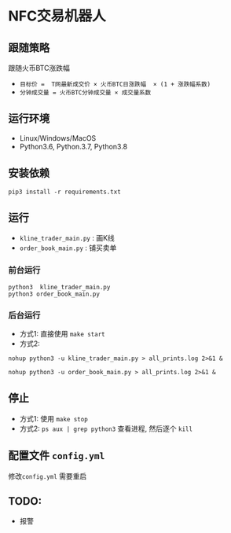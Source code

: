 # NFC交易机器人

## 跟随策略
 跟随火币BTC涨跌幅

- `目标价 =  T网最新成交价 × 火币BTC日涨跌幅  × (1 + 涨跌幅系数) `
- `分钟成交量 = 火币BTC分钟成交量 × 成交量系数 `



## 运行环境

- Linux/Windows/MacOS
- Python3.6,  Python.3.7, Python3.8



## 安装依赖

`pip3 install -r requirements.txt `


## 运行

- `kline_trader_main.py` : 画K线 
- `order_book_main.py` : 铺买卖单


### 前台运行

```
python3  kline_trader_main.py
python3 order_book_main.py
```


### 后台运行

- 方式1: 直接使用 `make start`
- 方式2: 
```
nohup python3 -u kline_trader_main.py > all_prints.log 2>&1 &

nohup python3 -u order_book_main.py > all_prints.log 2>&1 &

```


## 停止

- 方式1: 使用 `make stop`
- 方式2: `ps aux | grep python3` 查看进程, 然后逐个 `kill`



## 配置文件 `config.yml`
修改`config.yml` 需要重启




## TODO:
- 报警




